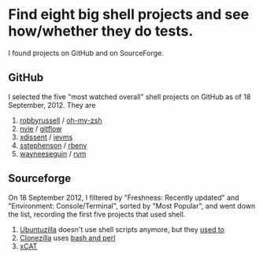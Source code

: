 Find eight big shell projects and see how/whether they do tests.
=====

I found projects on GitHub and on SourceForge.

## GitHub

I selected the five "most watched overall" shell projects on GitHub as of
18 September, 2012. They are

1. [robbyrussell](https://github.com/robbyrussell) / [oh-my-zsh](https://github.com/robbyrussell/oh-my-zsh)
2. [nvie](https://github.com/nvie) / [gitflow](https://github.com/nvie/gitflow)
3. [xdissent](https://github.com/xdissent) / [ievms](https://github.com/xdissent/ievms)
4. [sstephenson](https://github.com/sstephenson) / [rbenv](https://github.com/sstephenson/rbenv)
5. [wayneeseguin](https://github.com/wayneeseguin) / [rvm](https://github.com/wayneeseguin/rvm)

## Sourceforge

On 18 September 2012, I filtered by "Freshness: Recently updated" and
"Environment: Console/Terminal", sorted by "Most Popular", and went down the
list, recording the first five projects that used shell.

1. [Ubuntuzilla](http://ubuntuzilla.sourceforge.net) doesn't use shell scripts anymore, but they [used to](http://sourceforge.net/apps/mediawiki/ubuntuzilla/index.php?title=Ubuntuzilla_Shell_Scripts)
2. [Clonezilla](http://clonezilla.org) uses [bash and perl](http://clonezilla.org/downloads/src/)
3. [xCAT](http://xcat.sourceforge.net/)
